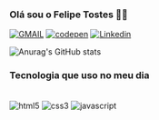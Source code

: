 ### Olá sou o Felipe Tostes 👨‍💻

[![GMAIL](https://img.shields.io/badge/Gmail-D14836?style=for-the-badge&logo=gmail&logoColor=white)](flptostes@gmail.com)
[![codepen](https://img.shields.io/badge/Codepen-000000?style=for-the-badge&logo=codepen&logoColor=white)](https://codepen.io/tostess10)
[![Linkedin](https://img.shields.io/badge/LinkedIn-0077B5?style=for-the-badge&logo=linkedin&logoColor=white)](https://www.linkedin.com/in/felipe-tostes/)

![Anurag's GitHub stats](https://github-readme-stats.vercel.app/api?username=Tostess10&show_icons=true&theme=midnight-purple)

### Tecnologia que uso no meu dia 
<div style="display: inline_block"><br/>
<img align="center" alt="html5" src="https://img.shields.io/badge/HTML5-E34F26?style=for-the-badge&logo=html5&logoColor=white"/>
<img align="center" alt="css3" src="https://img.shields.io/badge/CSS3-1572B6?style=for-the-badge&logo=css3&logoColor=white"/>
<img align="center" alt="javascript" src="https://img.shields.io/badge/JavaScript-323330?style=for-the-badge&logo=javascript&logoColor=F7DF1E"/>
